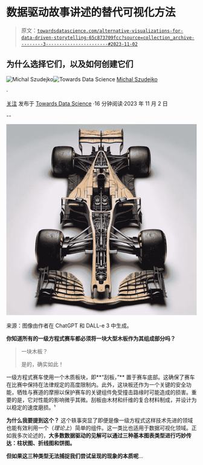 # 数据驱动故事讲述的替代可视化方法

> 原文：[`towardsdatascience.com/alternative-visualizations-for-data-driven-storytelling-65c873709fcc?source=collection_archive---------3-----------------------#2023-11-02`](https://towardsdatascience.com/alternative-visualizations-for-data-driven-storytelling-65c873709fcc?source=collection_archive---------3-----------------------#2023-11-02)

## 为什么选择它们，以及如何创建它们

[](https://medium.com/@michalszudejko?source=post_page-----65c873709fcc--------------------------------)![Michal Szudejko](https://medium.com/@michalszudejko?source=post_page-----65c873709fcc--------------------------------)[](https://towardsdatascience.com/?source=post_page-----65c873709fcc--------------------------------)![Towards Data Science](https://towardsdatascience.com/?source=post_page-----65c873709fcc--------------------------------) [Michal Szudejko](https://medium.com/@michalszudejko?source=post_page-----65c873709fcc--------------------------------)

·

[关注](https://medium.com/m/signin?actionUrl=https%3A%2F%2Fmedium.com%2F_%2Fsubscribe%2Fuser%2Fd3b37fc311f7&operation=register&redirect=https%3A%2F%2Ftowardsdatascience.com%2Falternative-visualizations-for-data-driven-storytelling-65c873709fcc&user=Michal+Szudejko&userId=d3b37fc311f7&source=post_page-d3b37fc311f7----65c873709fcc---------------------post_header-----------) 发布于 [Towards Data Science](https://towardsdatascience.com/?source=post_page-----65c873709fcc--------------------------------) ·16 分钟阅读·2023 年 11 月 2 日[](https://medium.com/m/signin?actionUrl=https%3A%2F%2Fmedium.com%2F_%2Fvote%2Ftowards-data-science%2F65c873709fcc&operation=register&redirect=https%3A%2F%2Ftowardsdatascience.com%2Falternative-visualizations-for-data-driven-storytelling-65c873709fcc&user=Michal+Szudejko&userId=d3b37fc311f7&source=-----65c873709fcc---------------------clap_footer-----------)

--

[](https://medium.com/m/signin?actionUrl=https%3A%2F%2Fmedium.com%2F_%2Fbookmark%2Fp%2F65c873709fcc&operation=register&redirect=https%3A%2F%2Ftowardsdatascience.com%2Falternative-visualizations-for-data-driven-storytelling-65c873709fcc&source=-----65c873709fcc---------------------bookmark_footer-----------)![](img/6e4e37e38f67478eb935e9d8f303e6ed.png)

来源：图像由作者在 ChatGPT 和 DALL-e 3 中生成。

**你知道所有的一级方程式赛车都必须将一块大型木板作为其组成部分吗？**

> 一块木板？
> 
> 是的，确实如此！

一级方程式赛车使用一个木质板块，即**“刮板，”** 置于赛车底部。这确保了赛车在比赛中保持在法律规定的高度限制内。此外，这块板还作为一个关键的安全功能，牺牲与赛道的摩擦以保护赛车的关键组件免受撞击路缘时可能造成的损害。重要的是，它对性能的影响微乎其微。刮板由木材和纤维的复合材料制成，并设计为以稳定的速度磨损。¹

**为什么我要提到这个？** 这个轶事突显了即便是像一级方程式这样技术先进的领域也能有效利用一个（*理论上*）简单的组件。这一类比也适用于数据可视化领域。正如我多次论述的，**大多数数据驱动的见解可以通过三种基本图表类型进行巧妙传达：柱状图、折线图和饼图。**

**但如果这三种类型无法捕捉我们尝试呈现的现象的本质呢**…

